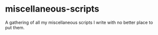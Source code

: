 # miscellaneous-scripts
A gathering of all my miscellaneous scripts I write with no better place to put them.
